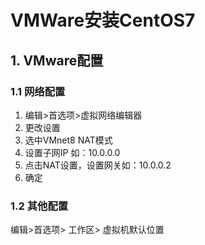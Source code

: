 # VMWare安装CentOS7



## 1. VMware配置

### 1.1 网络配置

1. 编辑>首选项>虚拟网络编辑器
2.  更改设置
3. 选中VMnet8 NAT模式
4. 设置子网IP 如：10.0.0.0
5. 点击NAT设置，设置网关如：10.0.0.2
6. 确定

### 1.2 其他配置

编辑>首选项> 工作区> 虚拟机默认位置